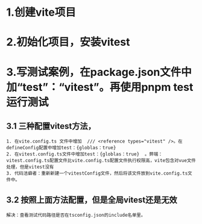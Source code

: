 # 1.创建vite项目
# 2.初始化项目，安装vitest
# 3.写测试案例，在package.json文件中加“test”：“vitest”。再使用pnpm test运行测试
## 3.1 三种配置vitest方法，
    1. 在vite.config.ts 文件中增加  /// <reference types="vitest" />。在defineConfig配置中增加test：{globlas：true}
    2. 在vitest.config.ts文件中增加test：{globlas：true}  。弊端：vitest.config.ts配置文件比vite.config.ts配置文件执行权限高，vite包含对vue文件处理，但是vitest没有
    3. 代码洁癖者：重新新建一个vitestConfig文件，然后将该文件放到vite.config.ts文件中。
## 3.2 按照上面方法配置，但是全局vitest还是无效
    解决：查看测试代码路径是否在tsconfig.json的include名单里。
    
 
